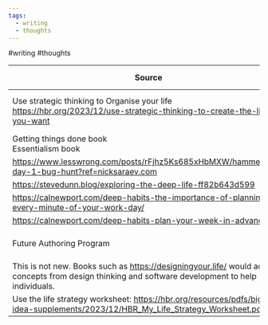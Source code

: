 ```yaml
---
tags:
  - writing
  - thoughts
---
```

#writing #thoughts 


| Source                                                                                                                                             | Article Topic                             | Status |
| -------------------------------------------------------------------------------------------------------------------------------------------------- | ----------------------------------------- | ------ |
| Use strategic thinking to Organise your life<br>https://hbr.org/2023/12/use-strategic-thinking-to-create-the-life-you-want                         | Creating the life you want, strategically | Done   |
| Getting things done book<br>Essentialism book                                                                                                      |                                           | To do  |
| https://www.lesswrong.com/posts/rFjhz5Ks685xHbMXW/hammertime-day-1-bug-hunt?ref=nicksaraev.com                                                     |                                           | To do  |
| https://stevedunn.blog/exploring-the-deep-life-ff82b643d599                                                                                        |                                           |        |
| https://calnewport.com/deep-habits-the-importance-of-planning-every-minute-of-your-work-day/                                                       |                                           |        |
| https://calnewport.com/deep-habits-plan-your-week-in-advance/                                                                                      |                                           |        |
| Future Authoring Program                                                                                                                           | Write generally about goals               | Done   |
| This is not new. Books such as https://designingyour.life/ would adapt concepts from design thinking and software development to help individuals. |                                           |        |
| Use the life strategy worksheet: https://hbr.org/resources/pdfs/big-idea-supplements/2023/12/HBR_My_Life_Strategy_Worksheet.pdf                    |                                           |        |




